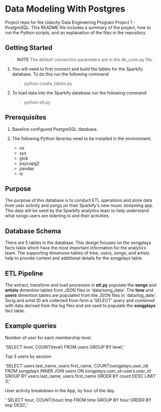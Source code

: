 # Data Modeling With Postgres

Project repo for the Udacity Data Engineering Program Project 1 - PostgreSQL.
This README file includes a summary of the project, how to run the Python scripts, and an explanation of the files in the repository.

## Getting Started

> **NOTE** The default connection parameters are in the db_conn.py file.

1. You will need to first connect and build the tables for the Sparkify database.  To do this run the following command:

    > python create_tables.py

2. To load data into the Sparkify database run the following command:

    >python etl.py

## Prerequisites

1. Baseline configured PostgreSQL database.

2. The following Python libraries need to be installed in the environment.
    * os
    * sys
    * glob
    * psycopg2
    * pandas
    * io

## Purpose

The purpose of this database is to conduct ETL operations and store data from user activity and songs on their Sparkify's new music streaming app.  
This data will be used by the Sparkify analytics team to help understand what songs users are listening to and their activities.

## Database Schema

There are 5 tables in the database. This design focuses on the songplays facts table which have the most important information for the analytics team.  The supporting dimension tables of time, users, songs, and artists help to provide context and additional details for the songplays table.

[](Sparkify_ER_diagram.png)

## ETL Pipeline

The extract, transform and load processes in **elt.py** populate the **songs** and **artists** dimention tables from JSON files in 'data/song_data'. The **time** and **users** dimention tables are populated from the JSON files in 'data/log_date'. Song and artist ID  are collected from form a 'SELECT' query and combined with data derived from the log files and are used to populate the **songplays** fact table.

## Example queries

Number of user for each membership level.

'SELECT level, COUNT(level) FROM users GROUP BY level;'

Top 3 users by session.

'SELECT users.last_name, users.first_name, COUNT(songplays.user_id) FROM songplays INNER JOIN users ON songplays.user_id=users.user_id GROUP BY users.last_name, users.first_name ORDER BY count DESC LIMIT 3;'

User activity breakdown in the App, by hour of the day.

' SELECT hour, COUNT(hour) tmp FROM time GROUP BY hour ORDER BY tmp DESC;'
